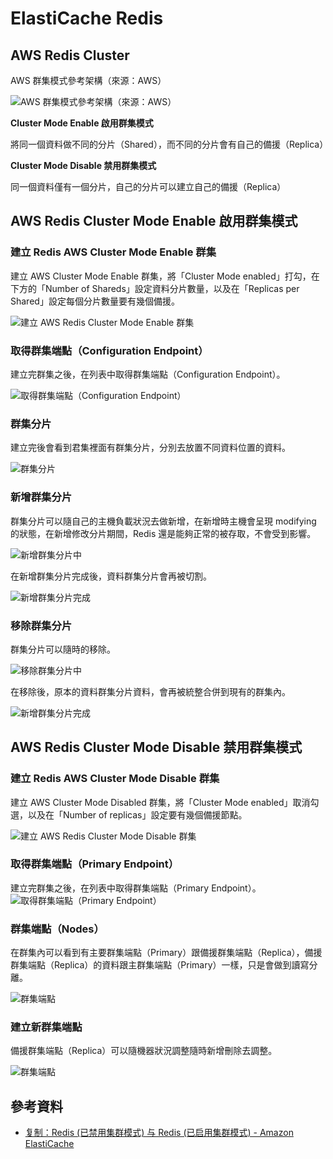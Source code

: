 # ElastiCache Redis

## AWS Redis Cluster

AWS 群集模式參考架構（來源：AWS）

![AWS 群集模式參考架構（來源：AWS）](./images/ElastiCache-NodeGroups.png)

**Cluster Mode Enable 啟用群集模式**

將同一個資料做不同的分片（Shared），而不同的分片會有自己的備援（Replica）

**Cluster Mode Disable 禁用群集模式**

同一個資料僅有一個分片，自己的分片可以建立自己的備援（Replica）


## AWS Redis Cluster Mode Enable 啟用群集模式

### 建立 Redis AWS Cluster Mode Enable 群集

建立 AWS Cluster Mode Enable 群集，將「Cluster Mode enabled」打勾，在下方的「Number of Shareds」設定資料分片數量，以及在「Replicas per Shared」設定每個分片數量要有幾個備援。

![建立 AWS Redis Cluster Mode Enable 群集](./images/aws-create-redis-cluster-mode-enabled.png)

### 取得群集端點（Configuration Endpoint）

建立完群集之後，在列表中取得群集端點（Configuration Endpoint）。

![取得群集端點（Configuration Endpoint）](./images/aws-redis-cluster-enabled-endpoint.png)

### 群集分片

建立完後會看到君集裡面有群集分片，分別去放置不同資料位置的資料。

![群集分片](./images/aws-redis-cluster-enabled-shared.png)

### 新增群集分片

群集分片可以隨自己的主機負載狀況去做新增，在新增時主機會呈現 modifying 的狀態，在新增修改分片期間，Redis 還是能夠正常的被存取，不會受到影響。

![新增群集分片中](./images/aws-redis-cluster-enabled-add-shared.png)

在新增群集分片完成後，資料群集分片會再被切割。

![新增群集分片完成](./images/aws-redis-cluster-enabled-add-shared-finish.png)

### 移除群集分片

群集分片可以隨時的移除。

![移除群集分片中](./images/aws-redis-cluster-enabled-remove-shared.png)

在移除後，原本的資料群集分片資料，會再被統整合併到現有的群集內。

![新增群集分片完成](./images/aws-redis-cluster-enabled-remove-shared-finish.png)

## AWS Redis Cluster Mode Disable 禁用群集模式

### 建立 Redis AWS Cluster Mode Disable 群集

建立 AWS Cluster Mode Disabled 群集，將「Cluster Mode enabled」取消勾選，以及在「Number of replicas」設定要有幾個備援節點。

![建立 AWS Redis Cluster Mode Disable 群集](./images/aws-create-redis-cluster-mode-disabled.png)

### 取得群集端點（Primary Endpoint）

建立完群集之後，在列表中取得群集端點（Primary Endpoint）。
![取得群集端點（Primary Endpoint）](./images/aws-redis-cluster-disabled-endpoint.png)

### 群集端點（Nodes）

在群集內可以看到有主要群集端點（Primary）跟備援群集端點（Replica），備援群集端點（Replica）的資料跟主群集端點（Primary）一樣，只是會做到讀寫分離。

![群集端點](./images/aws-redis-cluster-disabled-nodes.png)

### 建立新群集端點

備援群集端點（Replica）可以隨機器狀況調整隨時新增刪除去調整。

![群集端點](./images/aws-redis-cluster-disabled-nodes-create.png)


## 參考資料
* [复制：Redis (已禁用集群模式) 与 Redis (已启用集群模式) - Amazon ElastiCache](https://docs.aws.amazon.com/zh_cn/AmazonElastiCache/latest/UserGuide/Replication.Redis-RedisCluster.html)